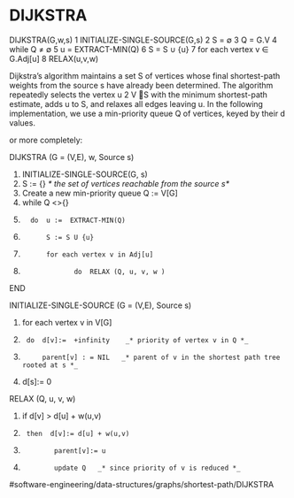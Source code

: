 # DIJKSTRA
DIJKSTRA(G,w,s)
1 INITIALIZE-SINGLE-SOURCE(G,s)
2 S = ∅ 
3 Q = G.V 
4 while Q ≠ ∅ 
5   u = EXTRACT-MIN(Q) 
6   S = S ∪ {u}
7   for each vertex v ∈ G.Adj[u]
8     RELAX(u,v,w)

Dijkstra’s algorithm maintains a set S of vertices whose final shortest-path weights from the source s have already been determined. The algorithm repeatedly selects the vertex u 2 V S with the minimum shortest-path estimate, adds u to S, and relaxes all edges leaving u. In the following implementation, we use a min-priority queue Q of vertices, keyed by their d values.

or more completely:

DIJKSTRA (G = (V,E), w, Source s)
1.  INITIALIZE-SINGLE-SOURCE(G, s)
2.  S := {}     _* the set of vertices reachable from the source s*_
3.  Create a new min-priority queue Q := V[G]
4.  while Q <>{}
5.       do  u :=  EXTRACT-MIN(Q) 
6.           S := S U {u} 
7.           for each vertex v in Adj[u]
8.                  do  RELAX (Q, u, v, w )

END


INITIALIZE-SINGLE-SOURCE (G = (V,E), Source s)
1.  for each vertex v in V[G]
2.      do  d[v]:=  +infinity    _* priority of vertex v in Q *_
3.          parent[v] : = NIL   _* parent of v in the shortest path tree rooted at s *_
4.  d[s]:= 0

 

RELAX (Q, u, v, w)
1.  if  d[v] > d[u] + w(u,v)
2.      then  d[v]:= d[u] + w(u,v)
3.             parent[v]:= u
4.             update Q   _* since priority of v is reduced *_

#software-engineering/data-structures/graphs/shortest-path/DIJKSTRA
